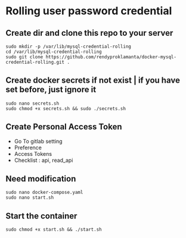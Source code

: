 # Rolling user password credential

## Create dir and clone this repo to your server

```shell
sudo mkdir -p /var/lib/mysql-credential-rolling
cd /var/lib/mysql-credential-rolling
sudo git clone https://github.com/rendyproklamanta/docker-mysql-credential-rolling.git .
```

## Create docker secrets if not exist | if you have set before, just ignore it

```shell
sudo nano secrets.sh
sudo chmod +x secrets.sh && sudo ./secrets.sh
```

## Create Personal Access Token

- Go To gitlab setting
- Preference
- Access Tokens
- Checklist : api, read_api

## Need modification

```shell
sudo nano docker-compose.yaml
sudo nano start.sh
```

## Start the container

```shell
sudo chmod +x start.sh && ./start.sh
```
